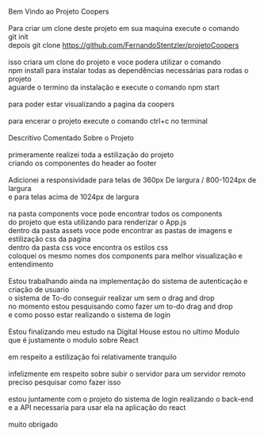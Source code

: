Bem Vindo ao Projeto Coopers <br>
<br>
Para criar um clone deste projeto em sua maquina execute o comando <br>
git init <br>
depois git clone https://github.com/FernandoStentzler/projetoCoopers <br>
<br>
isso criara um clone do projeto e voce podera utilizar o comando <br>
npm install para instalar todas as dependências necessárias para rodas o projeto <br>
aguarde o termino da instalação e execute o comando npm start <br>
<br>
para poder estar visualizando a pagina da coopers<br>
<br>
para encerar o projeto execute o comando ctrl+c no terminal<br>
<br>
Descritivo Comentado Sobre o Projeto<br>
<br>
primeramente realizei toda a estilização do projeto<br>
criando os componentes do header ao footer<br>
<br>
Adicionei a responsividade para telas de 360px De largura / 800-1024px de largura<br>
e para telas acima de 1024px de largura<br>
<br>
na pasta components voce pode encontrar todos os components <br>
do projeto que esta utilizando para renderizar o App.js<br>
dentro da pasta assets voce pode encontrar as pastas de imagens e estilização css da pagina<br>
dentro da pasta css voce encontra os estilos css <br>
coloquei os mesmo nomes dos components para melhor visualização e entendimento<br>
<br>
Estou trabalhando ainda na implementação do sistema de autenticação e criação de usuario<br>
o sistema de To-do conseguir realizar um sem o drag and drop<br>
no momento estou pesquisando como fazer um to-do drag and drop <br>
e como posso estar realizando o sistema de login<br>
<br>
Estou finalizando meu estudo na Digital House estou no ultimo Modulo<br>
que é justamente o modulo sobre React<br>
<br>
em respeito a estilização foi relativamente tranquilo<br>
<br>
infelizmente em respeito sobre subir o servidor para um servidor remoto<br>
preciso pesquisar como fazer isso<br>
<br>
estou juntamente com o projeto do sistema de login realizando o back-end<br>
e a API necessaria para usar ela na aplicação do react<br>
<br>
muito obrigado<br>